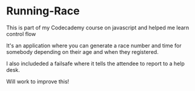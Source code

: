 # Running-Race
This is part of my Codecademy course on javascript and helped me learn control flow

It's an application where you can generate a race number and time for somebody depending on their age and when they registered.

I also includeded a failsafe where it tells the attendee to report to a help desk.

Will work to improve this!
